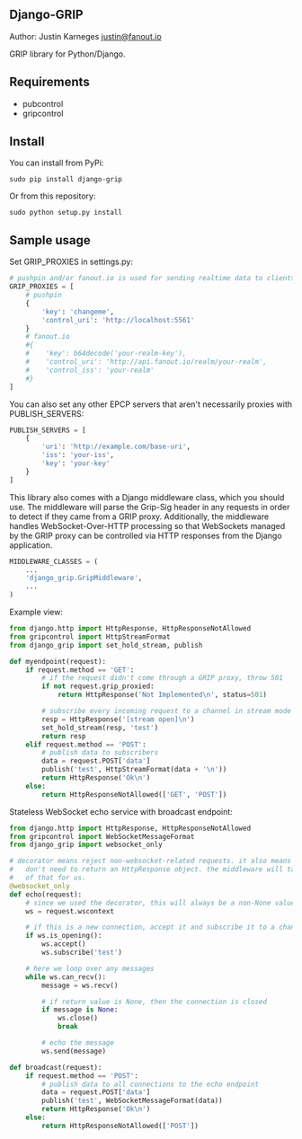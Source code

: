 Django-GRIP
-----------
Author: Justin Karneges <justin@fanout.io>

GRIP library for Python/Django.

Requirements
------------

* pubcontrol
* gripcontrol

Install
-------

You can install from PyPi:

    sudo pip install django-grip

Or from this repository:

    sudo python setup.py install

Sample usage
------------

Set GRIP_PROXIES in settings.py:

```python
# pushpin and/or fanout.io is used for sending realtime data to clients
GRIP_PROXIES = [
    # pushpin
    {
        'key': 'changeme',
        'control_uri': 'http://localhost:5561'
    }
    # fanout.io
    #{
    #    'key': b64decode('your-realm-key'),
    #    'control_uri': 'http://api.fanout.io/realm/your-realm',
    #    'control_iss': 'your-realm'
    #}
]
```

You can also set any other EPCP servers that aren't necessarily proxies with PUBLISH_SERVERS:

```python
PUBLISH_SERVERS = [
    {
        'uri': 'http://example.com/base-uri',
        'iss': 'your-iss',
        'key': 'your-key'
    }
]
```

This library also comes with a Django middleware class, which you should use. The middleware will parse the Grip-Sig header in any requests in order to detect if they came from a GRIP proxy. Additionally, the middleware handles WebSocket-Over-HTTP processing so that WebSockets managed by the GRIP proxy can be controlled via HTTP responses from the Django application.

```python
MIDDLEWARE_CLASSES = (
    ...
    'django_grip.GripMiddleware',
    ...
)
```

Example view:

```python
from django.http import HttpResponse, HttpResponseNotAllowed
from gripcontrol import HttpStreamFormat
from django_grip import set_hold_stream, publish

def myendpoint(request):
    if request.method == 'GET':
        # if the request didn't come through a GRIP proxy, throw 501
        if not request.grip_proxied:
            return HttpResponse('Not Implemented\n', status=501)

        # subscribe every incoming request to a channel in stream mode
        resp = HttpResponse('[stream open]\n')
        set_hold_stream(resp, 'test')
        return resp
    elif request.method == 'POST':
        # publish data to subscribers
        data = request.POST['data']
        publish('test', HttpStreamFormat(data + '\n'))
        return HttpResponse('Ok\n')
    else:
        return HttpResponseNotAllowed(['GET', 'POST'])
```

Stateless WebSocket echo service with broadcast endpoint:

```python
from django.http import HttpResponse, HttpResponseNotAllowed
from gripcontrol import WebSocketMessageFormat
from django_grip import websocket_only

# decorator means reject non-websocket-related requests. it also means we
#   don't need to return an HttpResponse object. the middleware will take care
#   of that for us.
@websocket_only
def echo(request):
    # since we used the decorator, this will always be a non-None value
    ws = request.wscontext

    # if this is a new connection, accept it and subscribe it to a channel
    if ws.is_opening():
        ws.accept()
        ws.subscribe('test')

    # here we loop over any messages
    while ws.can_recv():
        message = ws.recv()

        # if return value is None, then the connection is closed
        if message is None:
            ws.close()
            break

        # echo the message
        ws.send(message)

def broadcast(request):
    if request.method == 'POST':
        # publish data to all connections to the echo endpoint
        data = request.POST['data']
        publish('test', WebSocketMessageFormat(data))
        return HttpResponse('Ok\n')
    else:
        return HttpResponseNotAllowed(['POST'])
```
